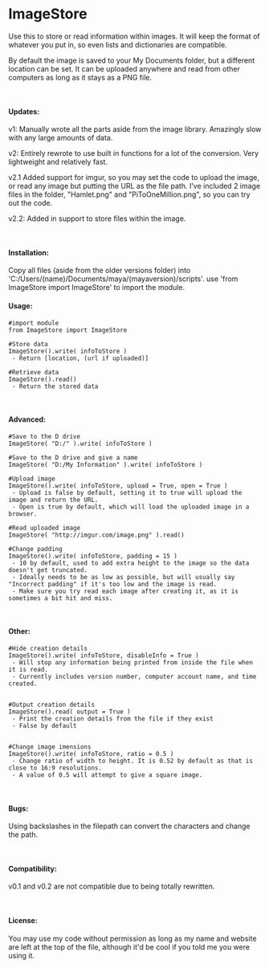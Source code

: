 # ImageStore


Use this to store or read information within images. It will keep the format of whatever you put in, so even lists and dictionaries are compatible.

By default the image is saved to your My Documents folder, but a different location can be set. It can be uploaded anywhere and read from other computers as long as it stays as a PNG file.

<br>

<h4>Updates:</h4>

v1:
Manually wrote all the parts aside from the image library. Amazingly slow with any large amounts of data.

v2:
Entirely rewrote to use built in functions for a lot of the conversion. Very lightweight and relatively fast.

v2.1
Added support for imgur, so you may set the code to upload the image, or read any image but putting the URL as the file path.
I've included 2 image files in the folder, "Hamlet.png" and "PiToOneMillion.png", so you can try out the code.

v2.2:
Added in support to store files within the image.


<br>

<h4>Installation:</h4>
Copy all files (aside from the older versions folder) into 'C:/Users/(name)/Documents/maya/(mayaversion)/scripts'.
use 'from ImageStore import ImageStore' to import the module.

<br>

<h4>Usage:</h4>

    #import module
    from ImageStore import ImageStore

    #Store data
    ImageStore().write( infoToStore )
     - Return [location, (url if uploaded)]

    #Retrieve data
    ImageStore().read()
     - Return the stored data



<br>

<h4>Advanced:</h4>


    #Save to the D drive
    ImageStore( "D:/" ).write( infoToStore )

    #Save to the D drive and give a name
    ImageStore( "D:/My Information" ).write( infoToStore )

    #Upload image
    ImageStore().write( infoToStore, upload = True, open = True )
     - Upload is false by default, setting it to true will upload the image and return the URL.
     - Open is true by default, which will load the uploaded image in a browser.

    #Read uploaded image
    ImageStore( "http://imgur.com/image.png" ).read()

    #Change padding
    ImageStore().write( infoToStore, padding = 15 )
     - 10 by default, used to add extra height to the image so the data doesn't get truncated.
     - Ideally needs to be as low as possible, but will usually say "Incorrect padding" if it's too low and the image is read.
     - Make sure you try read each image after creating it, as it is sometimes a bit hit and miss.
     
<br>

<h4>Other:</h4>


    #Hide creation details
    ImageStore().write( infoToStore, disableInfo = True )
     - Will stop any information being printed from inside the file when it is read.
     - Currently includes version number, computer account name, and time created.


    #Output creation details
    ImageStore().read( output = True )
     - Print the creation details from the file if they exist
     - False by default


    #Change image imensions
    ImageStore().write( infoToStore, ratio = 0.5 )
     - Change ratio of width to height. It is 0.52 by default as that is close to 16:9 resolutions.
     - A value of 0.5 will attempt to give a square image.

<br>

<h4>Bugs:</h4>

Using backslashes in the filepath can convert the characters and change the path.

<br>

<h4>Compatibility:</h4>

v0.1 and v0.2 are not compatible due to being totally rewritten.

<br>

<h4>License:</h4>

You may use my code without permission as long as my name and website are left at the top of the file, although it'd be cool if you told me you were using it.
